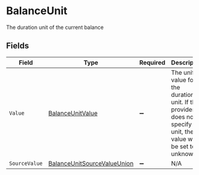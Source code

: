 # BalanceUnit

The duration unit of the current balance


## Fields

| Field                                                                                                                 | Type                                                                                                                  | Required                                                                                                              | Description                                                                                                           | Example                                                                                                               |
| --------------------------------------------------------------------------------------------------------------------- | --------------------------------------------------------------------------------------------------------------------- | --------------------------------------------------------------------------------------------------------------------- | --------------------------------------------------------------------------------------------------------------------- | --------------------------------------------------------------------------------------------------------------------- |
| `Value`                                                                                                               | [BalanceUnitValue](../../Models/Components/BalanceUnitValue.md)                                                       | :heavy_minus_sign:                                                                                                    | The unified value for the duration unit. If the provider does not specify this unit, the value will be set to unknown | hours                                                                                                                 |
| `SourceValue`                                                                                                         | [BalanceUnitSourceValueUnion](../../Models/Components/BalanceUnitSourceValueUnion.md)                                 | :heavy_minus_sign:                                                                                                    | N/A                                                                                                                   |                                                                                                                       |